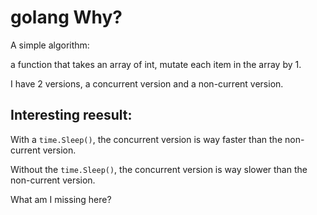 # golang Why?

A simple algorithm:

a function that takes an array of int, mutate each item in the array by 1.

I have 2 versions, a concurrent version and a non-current version.

## Interesting reesult:

With a `time.Sleep()`, the concurrent version is way faster than the non-current version.

Without the `time.Sleep()`, the concurrent version is way slower than the non-current version.

What am I missing here?
